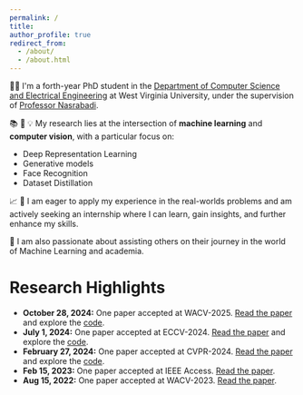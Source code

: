 ```yaml
---
permalink: /
title:
author_profile: true
redirect_from: 
  - /about/
  - /about.html
---
```

👩‍💻 I'm a forth-year PhD student in the [Department of Computer Science and Electrical Engineering](https://lcsee.statler.wvu.edu/) at West Virginia University, under the supervision of [Professor Nasrabadi](https://nassernasrabadi.faculty.wvu.edu/). 

📚 🔬 💡 My research lies at the intersection of **machine learning** and **computer vision**, with a particular focus on:

* Deep Representation Learning
* Generative models
* Face Recognition 
* Dataset Distillation

📈 🌱 I am eager to apply my experience in the real-worlds problems and am actively seeking an internship where I can learn, gain insights, and further enhance my skills.

👥 I am also passionate about assisting others on their journey in the world of Machine Learning and academia.

Research Highlights
======
- **October 28, 2024:** One paper accepted at WACV-2025. [Read the paper](https://arxiv.org/abs/2412.04748) and explore the [code](https://github.com/SaharR1372/DM_Style_matching).
- **July 1, 2024:** One paper accepted at ECCV-2024. [Read the paper](https://arxiv.org/abs/2407.14972) and explore the [code](https://github.com/msed-Ebrahimi/ARoFace).
- **February 27, 2024:** One paper accepted at CVPR-2024. [Read the paper](https://arxiv.org/abs/2403.16937) and explore the [code](https://github.com/msed-Ebrahimi/DL2PA_CVPR24).
- **Feb 15, 2023:** One paper accepted at IEEE Access. [Read the paper]([https://arxiv.org/abs/2407.14972](https://ieeexplore.ieee.org/document/10034761)).
- **Aug 15, 2022:** One paper accepted at WACV-2023.  [Read the paper](https://arxiv.org/abs/2306.04000).




